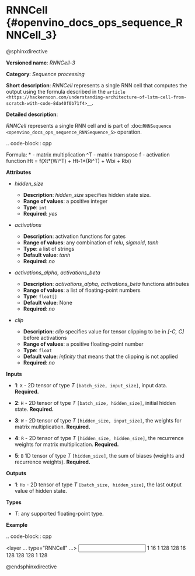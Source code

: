 # RNNCell  {#openvino_docs_ops_sequence_RNNCell_3}

@sphinxdirective

**Versioned name**: *RNNCell-3*

**Category**: *Sequence processing*

**Short description**: *RNNCell* represents a single RNN cell that computes the output using the formula described in the `article <https://hackernoon.com/understanding-architecture-of-lstm-cell-from-scratch-with-code-8da40f0b71f4>`__.

**Detailed description**:

*RNNCell* represents a single RNN cell and is part of  :doc:`RNNSequence <openvino_docs_ops_sequence_RNNSequence_5>` operation.

.. code-block:: cpp

  Formula:
    *  - matrix multiplication
    ^T - matrix transpose
    f  - activation function
      Ht = f(Xt*(Wi^T) + Ht-1*(Ri^T) + Wbi + Rbi)


**Attributes**

* *hidden_size*

  * **Description**: *hidden_size* specifies hidden state size.
  * **Range of values**: a positive integer
  * **Type**: ``int``
  * **Required**: *yes*

* *activations*

  * **Description**: activation functions for gates
  * **Range of values**: any combination of *relu*, *sigmoid*, *tanh*
  * **Type**: a list of strings
  * **Default value**: *tanh*
  * **Required**: *no*

* *activations_alpha, activations_beta*

  * **Description**: *activations_alpha, activations_beta* functions attributes
  * **Range of values**: a list of floating-point numbers
  * **Type**: ``float[]``
  * **Default value**: None
  * **Required**: *no*

* *clip*

  * **Description**: *clip* specifies value for tensor clipping to be in *[-C, C]* before activations
  * **Range of values**: a positive floating-point number
  * **Type**: ``float``
  * **Default value**: *infinity* that means that the clipping is not applied
  * **Required**: *no*

**Inputs**

* **1**: ``X`` - 2D tensor of type *T* ``[batch_size, input_size]``, input data. **Required.**

* **2**: ``H`` - 2D tensor of type *T* ``[batch_size, hidden_size]``, initial hidden state. **Required.**

* **3**: ``W`` - 2D tensor of type *T* ``[hidden_size, input_size]``, the weights for matrix multiplication. **Required.**

* **4**: ``R`` - 2D tensor of type *T* ``[hidden_size, hidden_size]``, the recurrence weights for matrix multiplication. **Required.**

* **5**: ``B`` 1D tensor of type *T* ``[hidden_size]``, the sum of biases (weights and recurrence weights). **Required.**

**Outputs**

* **1**: ``Ho`` - 2D tensor of type *T* ``[batch_size, hidden_size]``, the last output value of hidden state.

**Types**

* *T*: any supported floating-point type.

**Example**

.. code-block:: cpp

  <layer ... type="RNNCell" ...>
      <data hidden_size="128"/>
      <input>
          <port id="0">
              <dim>1</dim>
              <dim>16</dim>
          </port>
          <port id="1">
              <dim>1</dim>
              <dim>128</dim>
          </port>
          <port id="2">
              <dim>128</dim>
              <dim>16</dim>
          </port>
          <port id="3">
              <dim>128</dim>
              <dim>128</dim>
          </port>
          <port id="4">
              <dim>128</dim>
          </port>
      </input>
      <output>
          <port id="5">
              <dim>1</dim>
              <dim>128</dim>
          </port>
      </output>
  </layer>

@endsphinxdirective
